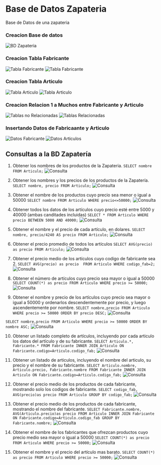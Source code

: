 # Base de Datos Zapateria
Base de Datos de una zapateria


### Creacion Base de datos
![BD Zapateria](bdzap.png "BD Zapateria")

### Creacion Tabla Fabricante
![Tabla Fabricante](tab_fabric.png "Tabla Fabricante")
![Tabla Fabricante](tab_fabric1.png "Tabla Fabricante")

### Creacion Tabla Articulo
![Tabla Articulo](tab_art.png "Tabla Articulo")
![Tabla Articulo](tab_art1.png "Tabla Articulo")

### Creacion Relacion 1 a Muchos entre Fabricante y Articulo
![Tablas no Relacionadas](nor_tab.png "Tablas no Relacionadas")
![Tablas Relacionadas](r_tab.png "Tablas Relacionadas")

### Insertando Datos de Fabricaante y Articulo
![Datos Fabricante](datos_fab.png "Datos Fabricante")
![Datos Articulos](dato_art.png "Datos Articulos")



## Consultas a la BD Zapatería


1. Obtener los nombres de los productos de la Zapateria.
`SELECT nombre FROM Articulo;`
![Consulta](consulta.png "Consulta")


2. Obtener los nombres y los precios de los productos de la Zapatería.
`SELECT nombre, precio FROM Articulo;`
![Consulta](consulta2.png "Consulta")


3. Obtener el nombre de los productos cuyo precio sea menor o igual a 50000
`SELECT nombre FROM Articulo WHERE precio<=50000;`
![Consulta](consulta3.png "Consulta")


4. Obtener todos los datos de los artículos cuyo precio esté entre 5000 y 40000 (ambas canditades incluidas)
`SELECT * FROM Articulo WHERE precio BETWEEN 5000 AND 40000;`
![Consulta](consulta4.png "Consulta")


5. Obtener el nombre y el precio de cada artículo, en dolares.
`SELECT nombre, precio/4240 AS precio FROM Articulo;` 
![Consulta](consulta5.png "Consulta")


6. Obtener el precio promedio de todos los artículos
`SELECT AVG(precio) as precio FROM Articulo;`
![Consulta](consulta6.png "Consulta")


7. Obtener el precio medio de los artículos cuyo codigo de fabricante sea 2.
`SELECT AVG(precio) as precio  FROM Articulo WHERE codigo_fab=2;`
![Consulta](consulta7.png "Consulta")


8. Obtener el número de artículos cuyo precio sea mayor o igual a 50000
`SELECT COUNT(*) as precio FROM Articulo WHERE precio >= 50000;`
![Consulta](consulta8.png "Consulta")


9. Obtener el nombre y precio de los artículos cuyo precio sea mayor o igual a 50000 y ordenarlos descendentemente por precio, y luego ascendentemente por nombre.
`SELECT nombre,precio FROM Articulo WHERE precio >= 50000 ORDER BY precio DESC;`
![Consulta](consulta9_1.png "Consulta")


`SELECT nombre,precio FROM Articulo WHERE precio >= 50000 ORDER BY nombre ASC;`
![Consulta](consulta9_2.png "Consulta")


10. Obtener un listado completo de artículos, incluyendo por cada articulo los datos del artículo y de su fabricante.
`SELECT Articulo.*, Fabricante.* FROM Fabricante INNER JOIN Articulo ON Fabricante.codigo=Articulo.codigo_fab;`
![Consulta](consulta10.png "Consulta")


11. Obtener un listado de articulos, incluyendo el nombre del articulo, su precio y el nombre de su fabricante.
`SELECT Articulo.nombre, Articulo.precio, Fabricante.nombre FROM Fabricante INNER JOIN Articulo ON Fabricante.codigo=Articulo.codigo_fab;`
![Consulta](consulta11.png "Consulta")


12. Obtener el precio medio de los productos  de cada fabricante, mostrando solo los codigos de fabricante.
`SELECT codigo_fab, AVG(precio)as precio FROM Articulo GROUP BY codigo_fab;`
![Consulta](consulta12.png "Consulta")


13. Obtener el precio medio de los productos de cada fabricante, mostrando el nombre del fabricante.
`SELECT Fabricante.nombre, AVG(Articulo.precio)as precio FROM Articulo INNER JOIN Fabricante ON Fabricante.codigo=Articulo.codigo_fab GROUP BY Fabricante.nombre;`
![Consulta](consulta13.png "Consulta")


14. Obtener el nombre de los fabricantes que ofrezcan productos cuyo precio medio sea mayor o igual a 50000
`SELECT COUNT(*) as precio FROM Articulo WHERE precio >= 50000;`
![Consulta](consulta14.png "Consulta")


15. Obtener el nombre y el precio del artículo mas barato.
`SELECT COUNT(*) as precio FROM Articulo WHERE precio >= 50000;`
![Consulta](consulta15.png "Consulta")


